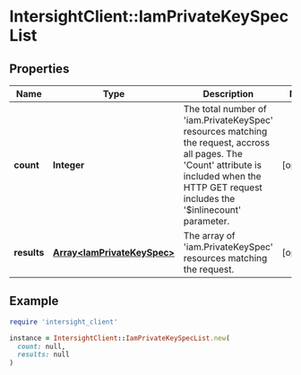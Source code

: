 # IntersightClient::IamPrivateKeySpecList

## Properties

| Name | Type | Description | Notes |
| ---- | ---- | ----------- | ----- |
| **count** | **Integer** | The total number of &#39;iam.PrivateKeySpec&#39; resources matching the request, accross all pages. The &#39;Count&#39; attribute is included when the HTTP GET request includes the &#39;$inlinecount&#39; parameter. | [optional] |
| **results** | [**Array&lt;IamPrivateKeySpec&gt;**](IamPrivateKeySpec.md) | The array of &#39;iam.PrivateKeySpec&#39; resources matching the request. | [optional] |

## Example

```ruby
require 'intersight_client'

instance = IntersightClient::IamPrivateKeySpecList.new(
  count: null,
  results: null
)
```

